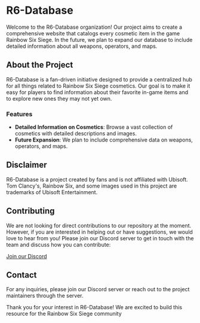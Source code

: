 # R6-Database

Welcome to the R6-Database organization! Our project aims to create a comprehensive website that catalogs every cosmetic item in the game Rainbow Six Siege. In the future, we plan to expand our database to include detailed information about all weapons, operators, and maps.

## About the Project

R6-Database is a fan-driven initiative designed to provide a centralized hub for all things related to Rainbow Six Siege cosmetics. Our goal is to make it easy for players to find information about their favorite in-game items and to explore new ones they may not yet own.

### Features

- **Detailed Information on Cosmetics**: Browse a vast collection of cosmetics with detailed descriptions and images.
- **Future Expansion**: We plan to include comprehensive data on weapons, operators, and maps.

## Disclaimer

R6-Database is a project created by fans and is not affiliated with Ubisoft. Tom Clancy's, Rainbow Six, and some images used in this project are trademarks of Ubisoft Entertainment.

## Contributing

We are not looking for direct contributions to our repository at the moment. However, if you are interested in helping out or have suggestions, we would love to hear from you! Please join our Discord server to get in touch with the team and discuss how you can contribute:

[Join our Discord](https://discord.gg/nBGKCx7gNA)

## Contact

For any inquiries, please join our Discord server or reach out to the project maintainers through the server.

Thank you for your interest in R6-Database! We are excited to build this resource for the Rainbow Six Siege community

